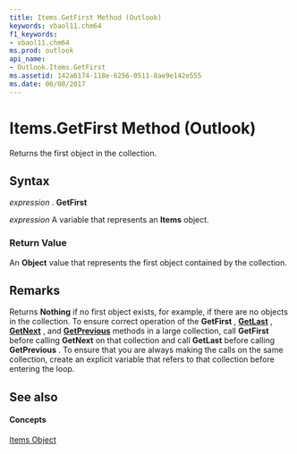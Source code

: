 ```yaml
---
title: Items.GetFirst Method (Outlook)
keywords: vbaol11.chm64
f1_keywords:
- vbaol11.chm64
ms.prod: outlook
api_name:
- Outlook.Items.GetFirst
ms.assetid: 142a6174-118e-6256-0511-8ae9e142e555
ms.date: 06/08/2017
---
```



# Items.GetFirst Method (Outlook)

Returns the first object in the collection. 


## Syntax

 _expression_ . **GetFirst**

 _expression_ A variable that represents an **Items** object.


### Return Value

An **Object** value that represents the first object contained by the collection.


## Remarks

Returns **Nothing** if no first object exists, for example, if there are no objects in the collection. To ensure correct operation of the **GetFirst** , **[GetLast](items-getlast-method-outlook.md)** , **[GetNext](items-getnext-method-outlook.md)** , and **[GetPrevious](items-getprevious-method-outlook.md)** methods in a large collection, call **GetFirst** before calling **GetNext** on that collection and call **GetLast** before calling **GetPrevious** . To ensure that you are always making the calls on the same collection, create an explicit variable that refers to that collection before entering the loop.


## See also


#### Concepts


[Items Object](items-object-outlook.md)

